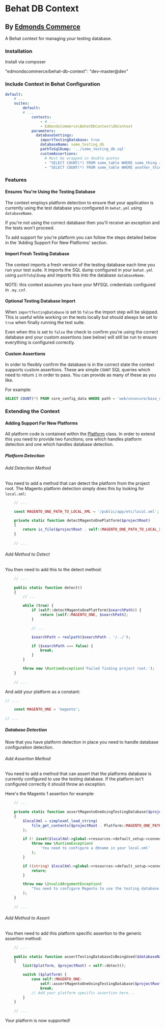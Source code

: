 # Behat DB Context
## By [Edmonds Commerce](https://www.edmondscommerce.co.uk)

A Behat context for managing your testing database.

### Installation

Install via composer

"edmondscommerce/behat-db-context": "dev-master@dev"


### Include Context in Behat Configuration

```yaml
default:
    # ...
    suites:
        default:
        # ...
            contexts:
                - # ...
                - EdmondsCommerce\BehatDbContext\DbContext
            parameters:
              databaseSettings:
                importTestingDatabase: true
                databaseName: some_testing_db
                pathToSqlDump: '../some_testing_db.sql'
                customAssertions:
                  # Must be wrapped in double quotes
                  - "SELECT COUNT(*) FROM some_table WHERE some_thing = some_value"
                  - "SELECT COUNT(*) FROM some_table WHERE another_thing = another_value"
```

### Features

#### Ensures You're Using the Testing Database

The context employs platform detection to ensure that your application is currently using
the test database you configured in `behat.yml` using `databaseName`.

If you're not using the correct database then you'll receive an exception and the tests won't
proceed.

To add support for you're platform you can follow the steps detailed below in the
'Adding Support For New Platforms' section.

#### Import Fresh Testing Database

The context imports a fresh version of the testing database each time you run your test
suite. It imports the SQL dump configured in your `behat.yml` using `pathToSqlDump` and
imports this into the database `databaseName`.

NOTE: this context assumes you have your MYSQL credentials configured in `.my.cnf`.

#### Optional Testing Database Import

When `importTestingDatabase` is set to `false` the import step will be skipped. This is useful
while working on the tests locally but should always be set to `true` when finally running
the test suite.

Even when this is set to `false` the check to confirm you're using the correct database
and your custom assertions (see below) will still be run to ensure everything is
configured correctly.

#### Custom Assertions

In order to flexibly confirm the database is in the correct state the context supports
custom assertions. These are simple `COUNT` SQL queries which need to return `1` in order
to pass. You can provide as many of these as you like.

For example:

```sql
SELECT COUNT(*) FROM core_config_data WHERE path = 'web/unsecure/base_url' AND value = 'https://www.base.url.com/'
```

### Extending the Context

#### Adding Support For New Platforms

All platform code is contained within the [Platform](src/Util/Platform.php) class. In order to extend
this you need to provide two functions; one which handles platform detection and one which handles
database detection.

##### Platform Detection

###### Add Detection Method

You need to add a method that can detect the platform from the project root. The Magento platform detection
simply does this by looking for `local.xml`:

```php
    // ...

    const MAGENTO_ONE_PATH_TO_LOCAL_XML = '/public/app/etc/local.xml';

    private static function detectMagentoOnePlatform($projectRoot)
    {
        return is_file($projectRoot . self::MAGENTO_ONE_PATH_TO_LOCAL_XML);
    }
    
    // ...
```

###### Add Method to Detect

You then need to add this to the detect method:

```php
    // ...
    
    public static function detect()
    {
        // ...

        while (true) {
            if (self::detectMagentoOnePlatform($searchPath)) {
                return [self::MAGENTO_ONE, $searchPath];
            }

            // ...

            $searchPath = realpath($searchPath . '/../');

            if ($searchPath === false) {
                break;
            }
        }

        throw new \RuntimeException('Failed finding project root.');
    }
    
    // ...
```

And add your platform as a constant:

```php
// ...

    const MAGENTO_ONE = 'magento';
    
// ...
```

##### Database Detection

Now that you have platform detection in place you need to handle database configuration detection.

###### Add Assertion Method

You need to add a method that can assert that the platforms database is currently configured to use
the testing database. If the platform isn't configured correctly it should throw an exception.

Here's the Magento 1 assertion for example:

```php
    // ...
    
    private static function assertMagentoOneUsingTestingDatabase($projectRoot, $databaseName)
    {
        $localXml = simplexml_load_string(
            file_get_contents($projectRoot . Platform::MAGENTO_ONE_PATH_TO_LOCAL_XML)
        );

        if (! isset($localXml->global->resources->default_setup->connection->dbname)) {
            throw new \RuntimeException(
                'You need to configure a dbname in your local.xml'
            );
        }

        if ((string) $localXml->global->resources->default_setup->connection->dbname === $databaseName) {
            return;
        }

        throw new \InvalidArgumentException(
            "You need to configure Magento to use the testing database '$databaseName' in local.xml"
        );
    }
    
    // ...
```

###### Add Method to Assert

You then need to add this platform specific assertion to the generic assertion method:

```php
    // ...
    
    public static function assertTestingDatabaseIsBeingUsed($databaseName)
    {
        list($platform, $projectRoot) = self::detect();

        switch ($platform) {
            case self::MAGENTO_ONE:
                self::assertMagentoOneUsingTestingDatabase($projectRoot, $databaseName);
                break;
            // Add your platform specific assertion here...
        }
    }
    
    // ...
```

Your platform is now supported!